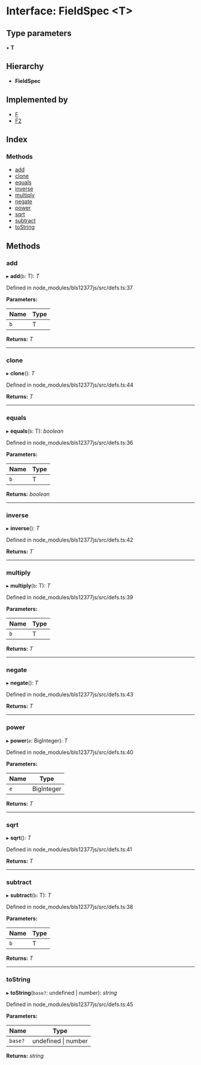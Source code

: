 # Interface: FieldSpec <**T**>

## Type parameters

▪ **T**

## Hierarchy

* **FieldSpec**

## Implemented by

* [F](../classes/_node_modules_bls12377js_src_f_.f.md)
* [F2](../classes/_node_modules_bls12377js_src_f2_.f2.md)

## Index

### Methods

* [add](_node_modules_bls12377js_src_defs_.fieldspec.md#add)
* [clone](_node_modules_bls12377js_src_defs_.fieldspec.md#clone)
* [equals](_node_modules_bls12377js_src_defs_.fieldspec.md#equals)
* [inverse](_node_modules_bls12377js_src_defs_.fieldspec.md#inverse)
* [multiply](_node_modules_bls12377js_src_defs_.fieldspec.md#multiply)
* [negate](_node_modules_bls12377js_src_defs_.fieldspec.md#negate)
* [power](_node_modules_bls12377js_src_defs_.fieldspec.md#power)
* [sqrt](_node_modules_bls12377js_src_defs_.fieldspec.md#sqrt)
* [subtract](_node_modules_bls12377js_src_defs_.fieldspec.md#subtract)
* [toString](_node_modules_bls12377js_src_defs_.fieldspec.md#tostring)

## Methods

###  add

▸ **add**(`b`: T): *T*

Defined in node_modules/bls12377js/src/defs.ts:37

**Parameters:**

Name | Type |
------ | ------ |
`b` | T |

**Returns:** *T*

___

###  clone

▸ **clone**(): *T*

Defined in node_modules/bls12377js/src/defs.ts:44

**Returns:** *T*

___

###  equals

▸ **equals**(`b`: T): *boolean*

Defined in node_modules/bls12377js/src/defs.ts:36

**Parameters:**

Name | Type |
------ | ------ |
`b` | T |

**Returns:** *boolean*

___

###  inverse

▸ **inverse**(): *T*

Defined in node_modules/bls12377js/src/defs.ts:42

**Returns:** *T*

___

###  multiply

▸ **multiply**(`b`: T): *T*

Defined in node_modules/bls12377js/src/defs.ts:39

**Parameters:**

Name | Type |
------ | ------ |
`b` | T |

**Returns:** *T*

___

###  negate

▸ **negate**(): *T*

Defined in node_modules/bls12377js/src/defs.ts:43

**Returns:** *T*

___

###  power

▸ **power**(`e`: BigInteger): *T*

Defined in node_modules/bls12377js/src/defs.ts:40

**Parameters:**

Name | Type |
------ | ------ |
`e` | BigInteger |

**Returns:** *T*

___

###  sqrt

▸ **sqrt**(): *T*

Defined in node_modules/bls12377js/src/defs.ts:41

**Returns:** *T*

___

###  subtract

▸ **subtract**(`b`: T): *T*

Defined in node_modules/bls12377js/src/defs.ts:38

**Parameters:**

Name | Type |
------ | ------ |
`b` | T |

**Returns:** *T*

___

###  toString

▸ **toString**(`base?`: undefined | number): *string*

Defined in node_modules/bls12377js/src/defs.ts:45

**Parameters:**

Name | Type |
------ | ------ |
`base?` | undefined &#124; number |

**Returns:** *string*
